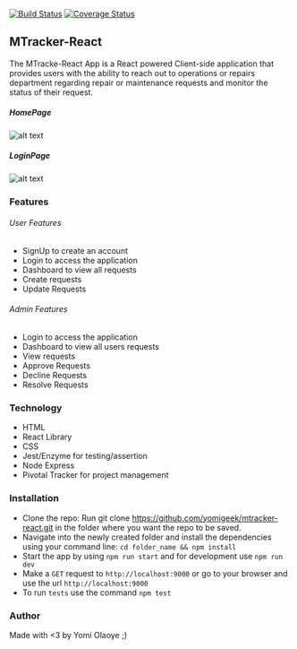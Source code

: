 [![Build Status](https://travis-ci.org/yomigeek/mtracker-react.svg?branch=develop)](https://travis-ci.org/yomigeek/mtracker-react)
[![Coverage Status](https://coveralls.io/repos/github/yomigeek/mtracker-react/badge.svg?branch=develop)](https://coveralls.io/github/yomigeek/mtracker-react?branch=develop)

## MTracker-React
The MTracke-React App is a React powered Client-side application that provides users with the ability to reach out to operations or repairs department regarding repair or maintenance requests and monitor the status of their request.

##### HomePage
![alt text](https://res.cloudinary.com/kugoo/image/upload/v1539256893/Screen_Shot_2018-10-11_at_12.21.09_PM_dbh7iu.png)

##### LoginPage
![alt text](https://res.cloudinary.com/kugoo/image/upload/v1539257123/Screen_Shot_2018-10-11_at_12.25.03_PM_ltjbtg.png)


### Features

###### User Features
- SignUp to create an account
- Login to access the application
- Dashboard to view all requests
- Create requests
- Update Requests

###### Admin Features
- Login to access the application
- Dashboard to view all users requests
- View requests
- Approve Requests
- Decline Requests
- Resolve Requests


### Technology
- HTML
- React Library
- CSS
- Jest/Enzyme for testing/assertion
- Node Express
- Pivotal Tracker for project management


### Installation
- Clone the repo: Run git clone https://github.com/yomigeek/mtracker-react.git in the folder where you want the repo to be saved.
- Navigate into the newly created folder and install the dependencies using your command line: ```cd folder_name && npm install```
- Start the app by using ```npm run start``` and for development use ```npm run dev```
- Make a ```GET``` request to ```http://localhost:9000``` or go to your browser and use the url ```http://localhost:9000```
- To run ```tests``` use the command ```npm test```

### Author
Made with <3 by Yomi Olaoye ;)
